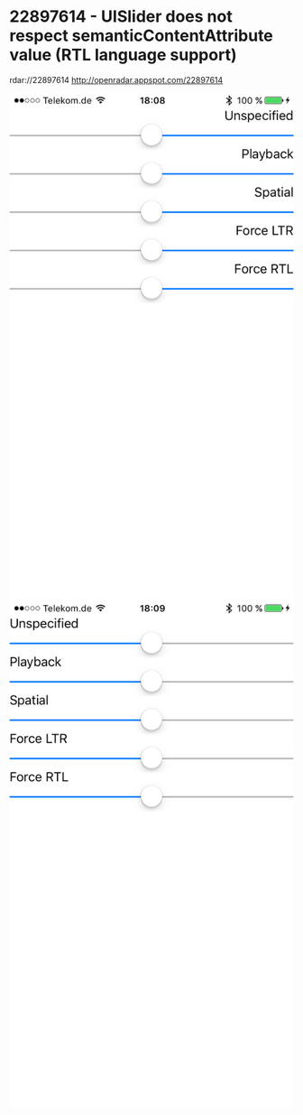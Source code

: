 22897614 - UISlider does not respect semanticContentAttribute value (RTL language support)
=========================================================

rdar://22897614
http://openradar.appspot.com/22897614

![Screenshot](https://raw.githubusercontent.com/toco/radars/master/UISliderRTL/Screen%20Shot%202015-09-29%20at%2018.08.51.png)
![Screenshot](https://raw.githubusercontent.com/toco/radars/master/UISliderRTL/Screen%20Shot%202015-09-29%20at%2018.09.10.png)
